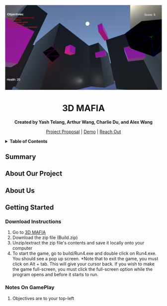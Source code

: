 <div align = "center">
  
  <img src = "images/Run4.png">
  
  <p align = "center">
    <h1>3D MAFIA</h1>
    <p><strong>Created by Yash Telang, Arthur Wang, Charlie Du, and Alex Wang</strong></p>
  </p>
  
  <p align = "center">
    <a href = "https://docs.google.com/document/d/1IUf3dyW1TnD_ucja0UIhg7Jr_0muf89ayezwk0SF0hw/edit?usp=sharing">Project Proposal</a>
    |
    <a href = "https://www.google.com/">Demo</a>
    |
    <a href = "https://www.google.com/">Reach Out</a>
  </p>
</div>

<details>
  <summary><strong>Table of Contents</strong></summary>
  <ol>
    <li><a href = "#summary">Summary</a></li>
    <li><a href = "#about-our-project">About Our Project</a></li>
    <li><a href = "#about-us">About Us</a></li>
    <li>
      <a href = "#getting-started">Getting Started</a>
      <ul>
        <li><a href = "#download-instructions">Download Instructions</a></li>
        <li><a href = "#notes-on-gameplay">Notes On Gameplay</a></li>
      </ul>
    </li>
  </ol>
</details>

<!--- Summary of presentation introduction --->
## Summary

<!--- Technical architecture of project --->
## About Our Project

<!--- Group members and their roles --->
## About Us
<!---
Yash Telang is a current sophomore majoring in Computer Science at the University of Illinois Urbana-Champaign. 

Arthur Telang is a current sophomore majoring in Computer Science at the University of Illinois Urbana-Champaign. Arthur created the map

Charlie Du is a current sophomore majoring in Computer Science at the University of Illinois Urbana-Champaign.

Alex Wang is a current sophomore majoring in Math & Computer Science at the University of Illinois Urbana-Champaign. Alex worked on --->

<!--- Provides reproducible installation and running instructions --->
## Getting Started
### Download Instructions
1. Go to [3D MAFIA](https://drive.google.com/drive/u/1/folders/13qCTqrXj8mvp2V7zyenpdeTcxGncnVcA)
2. Download the zip file (Build.zip)
3. Unzip/extract the zip file's contents and save it locally onto your computer
4. To start the game, go to build/Run4.exe and double click on Run4.exe. You should see a pop up screen. *Note that to exit the game, you must click on Alt + tab. This will give your cursor back. If you wish to make the game full-screen, you must click the full-screen option while the program opens and before it starts to run.

### Notes On GamePlay
1. Objectives are to your top-left
